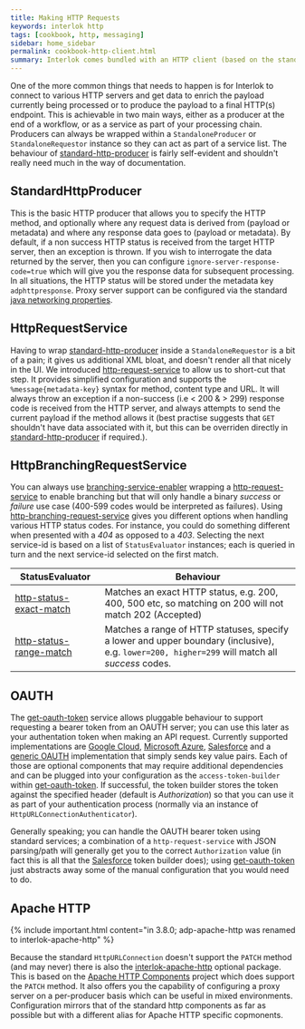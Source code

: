 ```yaml
---
title: Making HTTP Requests
keywords: interlok http
tags: [cookbook, http, messaging]
sidebar: home_sidebar
permalink: cookbook-http-client.html
summary: Interlok comes bundled with an HTTP client (based on the standard JRE HttpURLConnection) which can be used to interact with API interfaces or external systems.
---
```


One of the more common things that needs to happen is for Interlok to connect to various HTTP servers and get data to enrich the payload currently being processed or to produce the payload to a final HTTP(s) endpoint. This is achievable in two main ways, either as a producer at the end of a workflow, or as a service as part of your processing chain. Producers can always be wrapped within a `StandaloneProducer` or `StandaloneRequestor` instance so they can act as part of a service list. The behaviour of [standard-http-producer][] is fairly self-evident and shouldn't really need much in the way of documentation.

## StandardHttpProducer

This is the basic HTTP producer that allows you to specify the HTTP method, and optionally where any request data is derived from (payload or metadata) and where any response data goes to (payload or metadata). By default, if a non success HTTP status is received from the target HTTP server, then an exception is thrown. If you wish to interrogate the data returned by the server, then you can configure `ignore-server-response-code=true` which will give you the response data for subsequent processing. In all situations, the HTTP status will be stored under the metadata key `adphttpresponse`. Proxy server support can be configured via the standard [java networking properties][].

## HttpRequestService

Having to wrap [standard-http-producer][] inside a `StandaloneRequestor` is a bit of a pain; it gives us additional XML bloat, and doesn't render all that nicely in the UI. We introduced [http-request-service][] to allow us to short-cut that step. It provides simplified configuration and supports the `%message{metadata-key}` syntax for method, content type and URL. It will always throw an exception if a non-success (i.e < 200 & > 299) response code is received from the HTTP server, and always attempts to send the current payload if the method allows it (best practise suggests that `GET` shouldn't have data associated with it, but this can be overriden directly in [standard-http-producer][] if required.).

## HttpBranchingRequestService

You can always use [branching-service-enabler][] wrapping a [http-request-service][] to enable branching but that will only handle a binary _success_ or _failure_ use case (400-599 codes would be interpreted as failures). Using [http-branching-request-service][] gives you different options when handling various HTTP status codes. For instance, you could do something different when presented with a _404_ as opposed to a _403_. Selecting the next service-id is based on a list of `StatusEvaluator` instances; each is queried in turn and the next service-id selected on the first match.

| StatusEvaluator | Behaviour |
|----|----|
|[http-status-exact-match][] | Matches an exact HTTP status, e.g. 200, 400, 500 etc, so matching on 200 will not match 202 (Accepted) |
|[http-status-range-match][] | Matches a range of HTTP statuses, specify a lower and upper boundary (inclusive), e.g. `lower=200, higher=299` will match all _success_ codes. |

## OAUTH

The [get-oauth-token][] service allows pluggable behaviour to support requesting a bearer token from an OAUTH server; you can use this later as your authentation token when making an API request. Currently supported implementations are [Google Cloud][], [Microsoft Azure][], [Salesforce][] and a [generic OAUTH][] implementation that simply sends key value pairs. Each of those are optional components that may require additional dependencies and can be plugged into your configuration as the `access-token-builder` within [get-oauth-token][]. If successful, the token builder stores the token against the specified header (default is _Authorization_) so that you can use it as part of your authentication process (normally via an instance of `HttpURLConnectionAuthenticator`).

Generally speaking; you can handle the OAUTH bearer token using standard services; a combination of a `http-request-service` with JSON parsing/path will generally get you to the correct `Authorization` value (in fact this is all that the [Salesforce][] token builder does); using [get-oauth-token][] just abstracts away some of the manual configuration that you would need to do.

## Apache HTTP

{% include important.html content="in 3.8.0; adp-apache-http was renamed to interlok-apache-http" %}

Because the standard `HttpURLConnection` doesn't support the `PATCH` method (and may never) there is also the [interlok-apache-http][] optional package. This is based on the [Apache HTTP Components][] project which does support the `PATCH` method. It also offers you the capability of configuring a proxy server on a per-producer basis which can be useful in mixed environments. Configuration mirrors that of the standard http components as far as possible but with a different alias for Apache HTTP specific copmonents.


[interlok-apache-http]: https://nexus.adaptris.net/nexus/content/groups/public/com/adaptris/interlok-apache-http/
[Apache HTTP Components]: http://hc.apache.org/
[Salesforce]: https://nexus.adaptris.net/nexus/content/groups/public/com/adaptris/interlok-oauth-salesforce/
[Microsoft Azure]: https://nexus.adaptris.net/nexus/content/groups/public/com/adaptris/interlok-oauth-azure/
[generic OAUTH]: https://nexus.adaptris.net/nexus/content/groups/public/com/adaptris/interlok-oauth-generic/
[Google Cloud]: https://nexus.adaptris.net/nexus/content/groups/public/com/adaptris/interlok-oauth-gcloud/
[get-oauth-token]: https://nexus.adaptris.net/nexus/content/sites/javadocs/com/adaptris/interlok-core/3.9-SNAPSHOT/com/adaptris/core/http/oauth/GetOauthToken.html
[standard-http-producer]: https://nexus.adaptris.net/nexus/content/sites/javadocs/com/adaptris/interlok-core/3.9-SNAPSHOT/com/adaptris/core/http/client/net/StandardHttpProducer.html
[http-request-service]: https://nexus.adaptris.net/nexus/content/sites/javadocs/com/adaptris/interlok-core/3.9-SNAPSHOT/com/adaptris/core/http/client/net/HttpRequestService.html
[http-status-exact-match]: https://nexus.adaptris.net/nexus/content/sites/javadocs/com/adaptris/interlok-core/3.9-SNAPSHOT/com/adaptris/core/http/client/ExactMatch.html
[http-status-range-match]: https://nexus.adaptris.net/nexus/content/sites/javadocs/com/adaptris/interlok-core/3.9-SNAPSHOT/com/adaptris/core/http/client/RangeMatch.html
[java networking properties]: https://docs.oracle.com/javase/8/docs/api/java/net/doc-files/net-properties.html
[branching-service-enabler]: https://nexus.adaptris.net/nexus/content/sites/javadocs/com/adaptris/interlok-core/3.9-SNAPSHOT/com/adaptris/core/services/BranchingServiceEnabler.html
[http-branching-request-service]: https://nexus.adaptris.net/nexus/content/sites/javadocs/com/adaptris/interlok-core/3.9-SNAPSHOT/com/adaptris/core/http/client/net/BranchingHttpRequestService.html
